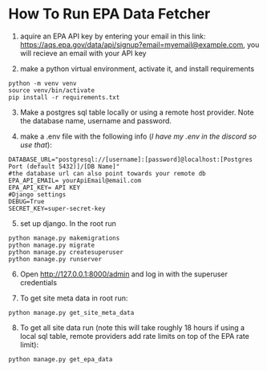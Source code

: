 # How To Run EPA Data Fetcher

1. aquire an EPA API key by entering your email in this link: https://aqs.epa.gov/data/api/signup?email=myemail@example.com, you will recieve an email with your API key

2. make a python virtual environment, activate it, and install requirements
```
python -m venv venv
source venv/bin/activate
pip install -r requirements.txt
```

3. Make a postgres sql table locally or using a remote host provider. Note the database name, username and password.

4. make a .env file with the following info (*I have my .env in the discord so use that*):

```
DATABASE_URL="postgresql://[username]:[password]@localhost:[Postgres Port (default 5432)]/[DB Name]"   
#the database url can also point towards your remote db   
EPA_API_EMAIL= yourApiEmail@email.com  
EPA_API_KEY= API KEY   
#Django settings   
DEBUG=True   
SECRET_KEY=super-secret-key
```

5. set up django. In the root run
```
python manage.py makemigrations
python manage.py migrate
python manage.py createsuperuser
python manage.py runserver
```

6. Open http://127.0.0.1:8000/admin and log in with the superuser credentials

7. To get site meta data in root run:

`python manage.py get_site_meta_data`

8. To get all site data run (note this will take roughly 18 hours if using a local sql table, remote providers add rate limits on top of the EPA rate limit):

`python manage.py get_epa_data`
